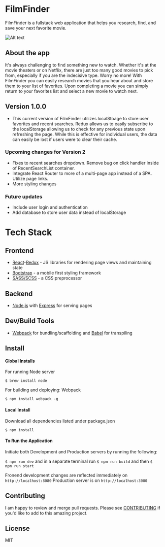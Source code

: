 # FilmFinder
FilmFinder is a fullstack web application that helps you research, find, and save your next favorite movie.

![Alt text](images/FavoritesList.png "FilmFinder")

## About the app
It's always challenging to find something new to watch. Whether it's at the movie theaters or on Netflix, there are just too many good movies to pick from, especially if you are the indecisive type. Worry no more! With FilmFinder you can easily research movies that you hear about and store them to your list of favorites. Upon completing a movie you can simply return to your favorites list and select a new movie to watch next.

## Version 1.0.0
* This current version of FilmFinder utilizes localStoage to store user favorites and recent searches. Redux allows us to easily subscribe to the localStorage allowing us to check for any previous state upon refreshing the page. While this is effective for individual users, the data can easily be lost if users were to clear their cache.

### Upcoming changes for Version 2
* Fixes to recent searches dropdown. Remove bug on click handler inside of RecentSearchList container.
* Integrate React Router to more of a multi-page app instead of a SPA. Utilize page links.
* More styling changes
### Future updates
* Include user login and authentication
* Add database to store user data instead of localStorage

# Tech Stack

## Frontend
* [React](https://facebook.github.io/react/)-[Redux](https://github.com/reactjs/redux) - JS libraries for rendering page views and maintaining state
* [Bootstrap](http://getbootstrap.com/) - a mobile first styling framework
* [SASS/SCSS](http://sass-lang.com/) - a CSS preprocessor

## Backend
* [Node.js](https://nodejs.org/en/) with [Express](http://expressjs.com/) for serving pages

## Dev/Build Tools
* [Webpack](https://webpack.github.io/) for bundling/scaffolding and [Babel](https://babeljs.io/) for transpiling

## Install
#### Global Installs

For running Node server

```
$ brew install node
```

For building and deploying: Webpack

```
$ npm install webpack -g
```
#### Local Install

Download all dependencies listed under package.json

```
$ npm install
```

#### To Run the Application
Initiate both Development and Production servers by running the following:

```$ npm run dev``` and in a separate terminal run ```$ npm run build``` and then ```$ npm run start```

Fronend development changes are reflected immediately on ```http://localhost:8080```
Production server is on ```http://localhost:3000```

## Contributing

I am happy to review and merge pull requests. Please see [CONTRIBUTING](CONTRIBUTING.md) if you'd like to add to this amazing project.

## License

MIT
